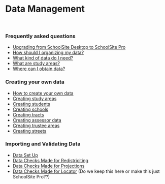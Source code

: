 # Data Management

&nbsp;

### Frequently asked questions
- [Upgrading from SchoolSite Desktop to SchoolSite Pro](upgradingToPro.md)
- [How should I organizing my data?](organizingData.md)
- [What kind of data do I need?](whatData.md)
- [What are study areas?](studyAreas.md)
- [Where can I obtain data?](obtainData.md)

### Creating your own data
- [How to create your own data](createData/howToCreateData.md)
- [Creating study areas](createData/createStudyareas.md)
- [Creating students](createData/createStudents.md)
- [Creating schools](createData/createSchools.md)
- [Creating tracts](createData/createTracts.md)
- [Creating assessor data](createData/createAssessor.md)
- [Creating trustee areas](createData/createTrustee.md)
- [Creating streets](createData/createStreets.md)

### Importing and Validating Data
* [Data Set Up](validateData/dataSetup.md)
* [Data Checks Made for Redistriciting](validateData/checkRedistrict.md)
* [Data Checks Made for Projections](validateData/checkForecasts.md)
* [Data Checks Made for Locator](validateData/checkLocator.md) (Do we keep this here or make this just SchoolSite Pro??)

